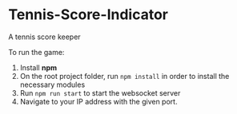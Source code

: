 # Tennis-Score-Indicator
A tennis score keeper

To run the game:
1. Install **npm**
2. On the root project folder, run `npm install` in order to install the necessary modules
3. Run `npm run start` to start the websocket server
4. Navigate to your IP address with the given port.
